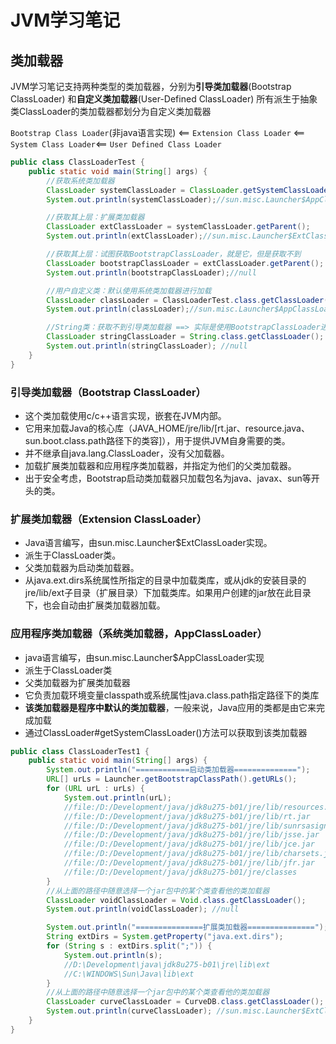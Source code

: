 # JVM学习笔记

## 类加载器
JVM学习笔记支持两种类型的类加载器，分别为**引导类加载器**(Bootstrap ClassLoader) 和**自定义类加载器**(User-Defined ClassLoader)
所有派生于抽象类ClassLoader的类加载器都划分为自定义类加载器

`Bootstrap Class Loader`(非java语言实现) <== `Extension Class Loader` <== `System Class Loader`<== `User Defined Class Loader`

```java
public class ClassLoaderTest {
    public static void main(String[] args) {
        //获取系统类加载器
        ClassLoader systemClassLoader = ClassLoader.getSystemClassLoader();
        System.out.println(systemClassLoader);//sun.misc.Launcher$AppClassLoader@4e0e2f2a

        //获取其上层：扩展类加载器
        ClassLoader extClassLoader = systemClassLoader.getParent();
        System.out.println(extClassLoader);//sun.misc.Launcher$ExtClassLoader@2a139a55

        //获取其上层：试图获取BootstrapClassLoader，就是它，但是获取不到
        ClassLoader bootstrapClassLoader = extClassLoader.getParent();
        System.out.println(bootstrapClassLoader);//null

        //用户自定义类：默认使用系统类加载器进行加载
        ClassLoader classLoader = ClassLoaderTest.class.getClassLoader();
        System.out.println(classLoader);//sun.misc.Launcher$AppClassLoader@4e0e2f2a

        //String类：获取不到引导类加载器 ==> 实际是使用BootstrapClassLoader进行加载
        ClassLoader stringClassLoader = String.class.getClassLoader();
        System.out.println(stringClassLoader); //null
    }
}
```

### 引导类加载器（Bootstrap ClassLoader）
- 这个类加载使用c/c++语言实现，嵌套在JVM内部。  
- 它用来加载Java的核心库（JAVA_HOME/jre/lib/[rt.jar、resource.java、sun.boot.class.path路径下的类容]），用于提供JVM自身需要的类。  
- 并不继承自java.lang.ClassLoader，没有父加载器。  
- 加载扩展类加载器和应用程序类加载器，并指定为他们的父类加载器。  
- 出于安全考虑，Bootstrap启动类加载器只加载包名为java、javax、sun等开头的类。  

### 扩展类加载器（Extension ClassLoader）
- Java语言编写，由sun.misc.Launcher$ExtClassLoader实现。
- 派生于ClassLoader类。
- 父类加载器为启动类加载器。
- 从java.ext.dirs系统属性所指定的目录中加载类库，或从jdk的安装目录的jre/lib/ext子目录（扩展目录）下加载类库。如果用户创建的jar放在此目录下，也会自动由扩展类加载器加载。

### 应用程序类加载器（系统类加载器，AppClassLoader）
- java语言编写，由sun.misc.Launcher$AppClassLoader实现
- 派生于ClassLoader类
- 父类加载器为扩展类加载器
- 它负责加载环境变量classpath或系统属性java.class.path指定路径下的类库
- **该类加载器是程序中默认的类加载器**，一般来说，Java应用的类都是由它来完成加载
- 通过ClassLoader#getSystemClassLoader()方法可以获取到该类加载器

```java
public class ClassLoaderTest1 {
    public static void main(String[] args) {
        System.out.println("============启动类加载器==============");
        URL[] urLs = Launcher.getBootstrapClassPath().getURLs();
        for (URL urL : urLs) {
            System.out.println(urL);
            //file:/D:/Development/java/jdk8u275-b01/jre/lib/resources.jar
            //file:/D:/Development/java/jdk8u275-b01/jre/lib/rt.jar
            //file:/D:/Development/java/jdk8u275-b01/jre/lib/sunrsasign.jar
            //file:/D:/Development/java/jdk8u275-b01/jre/lib/jsse.jar
            //file:/D:/Development/java/jdk8u275-b01/jre/lib/jce.jar
            //file:/D:/Development/java/jdk8u275-b01/jre/lib/charsets.jar
            //file:/D:/Development/java/jdk8u275-b01/jre/lib/jfr.jar
            //file:/D:/Development/java/jdk8u275-b01/jre/classes
        }
        //从上面的路径中随意选择一个jar包中的某个类查看他的类加载器
        ClassLoader voidClassLoader = Void.class.getClassLoader();
        System.out.println(voidClassLoader); //null

        System.out.println("===============扩展类加载器===============");
        String extDirs = System.getProperty("java.ext.dirs");
        for (String s : extDirs.split(";")) {
            System.out.println(s);
            //D:\Development\java\jdk8u275-b01\jre\lib\ext
            //C:\WINDOWS\Sun\Java\lib\ext
        }
        //从上面的路径中随意选择一个jar包中的某个类查看他的类加载器
        ClassLoader curveClassLoader = CurveDB.class.getClassLoader();
        System.out.println(curveClassLoader); //sun.misc.Launcher$ExtClassLoader@4e25154f
    }
}
```